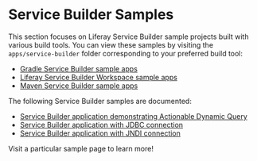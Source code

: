 # Service Builder Samples [](id=service-builder-samples)

This section focuses on Liferay Service Builder sample projects built with
various build tools. You can view these samples by visiting the
`apps/service-builder` folder corresponding to your preferred build tool:

- [Gradle Service Builder sample apps](https://github.com/liferay/liferay-blade-samples/tree/7.1/gradle/apps/service-builder)
- [Liferay Service Builder Workspace sample apps](https://github.com/liferay/liferay-blade-samples/tree/7.1/liferay-workspace/apps/service-builder)
- [Maven Service Builder sample apps](https://github.com/liferay/liferay-blade-samples/tree/7.1/maven/apps/service-builder)

The following Service Builder samples are documented:

- [Service Builder application demonstrating Actionable Dynamic Query](service-builder-application-demonstrating-actionable-dynamic-query)
- [Service Builder application with JDBC connection](service-builder-application-using-external-database-via-jdbc)
- [Service Builder application with JNDI connection](service-builder-application-using-external-database-via-jndi)

Visit a particular sample page to learn more!
